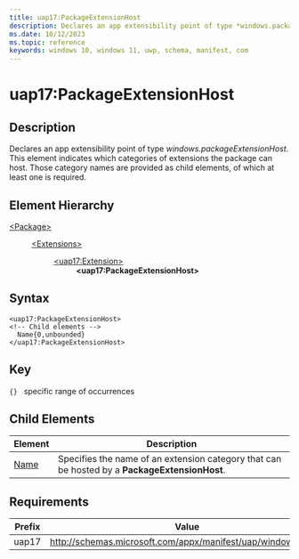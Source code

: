 ```yaml
---
title: uap17:PackageExtensionHost
description: Declares an app extensibility point of type *windows.packageExtensionHost*. This element indicates which categories of extensions the package can host.
ms.date: 10/12/2023
ms.topic: reference
keywords: windows 10, windows 11, uwp, schema, manifest, com
---
```


# uap17:PackageExtensionHost



## Description

Declares an app extensibility point of type *windows.packageExtensionHost*. This element indicates which categories of extensions the package can host. Those category names are provided as child elements, of which at least one is required.



## Element Hierarchy
<dl><dt><a href = "element-package.md">&lt;Package&gt;</a></dt>
<dd>
<dl><dt><a href = "element-extensions.md">&lt;Extensions&gt;</a></dt>
<dd>
<dl><dt><a href = "element-uap17-extension.md">&lt;uap17:Extension&gt;</a></dt>
<dd>
<b>&lt;uap17:PackageExtensionHost&gt;</b>
</dd>
</dl>
</dd>
</dl>
</dd>
</dl>

## Syntax
```syntax
<uap17:PackageExtensionHost>
<!-- Child elements -->
  Name{0,unbounded}
</uap17:PackageExtensionHost>
```

## Key
`{}`   specific range of occurrences




## Child Elements

| Element | Description |
| -----------| -------------|
| [Name](element-uap17-name.md) | Specifies the name of an extension category that can be hosted by a **PackageExtensionHost**.  |

## Requirements
| Prefix | Value |
| ---------------| -------------------------------------------------------------|
| uap17 | http://schemas.microsoft.com/appx/manifest/uap/windows10/17 |
